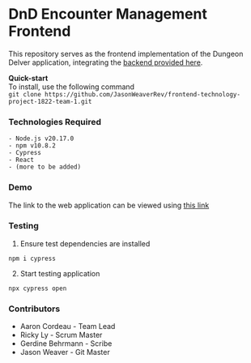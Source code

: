 # DnD Encounter Management Frontend

This repository serves as the frontend implementation of the Dungeon Delver application, integrating the [backend provided here](https://github.com/JasonWeaverRev/backend-technology-project-1822-team-1/tree/main). 

**Quick-start**  
To install, use the following command  
```git clone https://github.com/JasonWeaverRev/frontend-technology-project-1822-team-1.git```

### Technologies Required
```
- Node.js v20.17.0
- npm v10.8.2
- Cypress
- React
- (more to be added)
```

### Demo
The link to the web application can be viewed using [this link](http://localhost:3000)

### Testing
1. Ensure test dependencies are installed  

```npm i cypress```   

2. Start testing application  

```npx cypress open```


### Contributors
- Aaron Cordeau - Team Lead
- Ricky Ly - Scrum Master
- Gerdine Behrmann - Scribe   
- Jason Weaver - Git Master